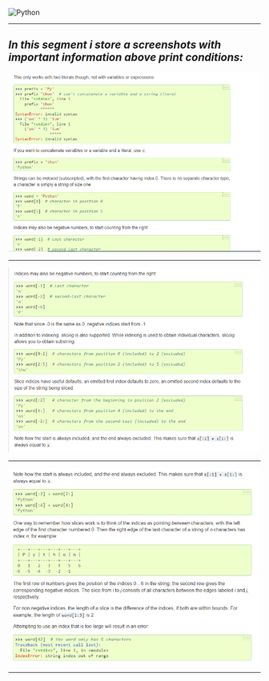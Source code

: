 ![Python](https://encrypted-tbn0.gstatic.com/images?q=tbn:ANd9GcTuvgFYmiGch3e9tzivxe0zoNnhwDlZMl3aSA&usqp=CAU)

---

## ***In this segment i store a screenshots with important information above print conditions:***

<img src="https://github.com/jegomezV/Python-Study/blob/master/-/images/apunte0.png?raw=true">

---

<img src="https://github.com/jegomezV/Python-Study/blob/master/-/images/apunte1py.png?raw=true">

---

<img src="https://github.com/jegomezV/Python-Study/blob/master/-/images/apunte2.png?raw=true">

---